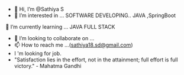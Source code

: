 - 👋 Hi, I’m @Sathiya S
- 👀 I’m interested in ...
SOFTWARE DEVELOPING..
JAVA ,SpringBoot

🌱 I’m currently learning ...
  JAVA FULL STACK
- 💞️ I’m looking to collaborate on ...
- 📫 How to reach me ...(sathiya18.sd@gmail.com)
- I 'm looking for job.
- "Satisfaction lies in the effort, not in the attainment; full effort is full victory." - Mahatma Gandhi

<!---
SathiyaSath/SathiyaSath is a ✨ special ✨ repository because its `README.md` (this file) appears on your GitHub profile.
You can click the Preview link to take a look at your changes.
--->
